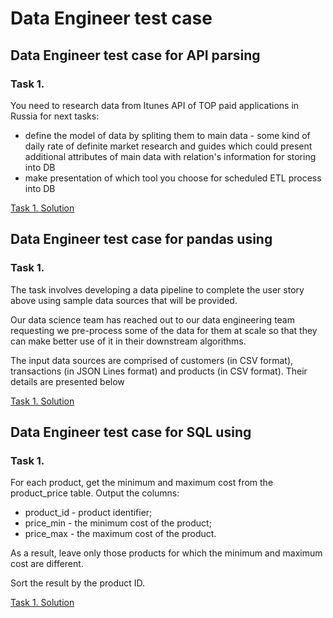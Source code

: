 # Data Engineer test case 

## Data Engineer test case for API parsing

### Task 1.
You need to research data from Itunes API of TOP paid applications in Russia for next tasks:
- define the model of data by spliting them to main data - some kind of daily rate of definite market research and guides which could present additional attributes of main data with relation's information for storing into DB
- make presentation of which tool you choose for scheduled ETL process into DB

[Task 1. Solution](https://github.com/sllivswl/Tests/blob/main/de_test/api/Task_1_parser_for_API_solutions.ipynb)

## Data Engineer test case for pandas using

### Task 1.
The task involves developing a data pipeline to complete the user story above using sample data sources that will be provided.

Our data science team has reached out to our data engineering team requesting we pre-process
some of the data for them at scale so that they can make better use of it in their downstream algorithms.

The input data sources are comprised of customers (in CSV format), transactions (in JSON Lines format) and products (in CSV format). Their details are presented below

[Task 1. Solution](https://github.com/sllivswl/Tests/blob/main/de_test/pandas/Task_1_Pandas_using_solutions.ipynb)

## Data Engineer test case for SQL using

### Task 1.
For each product, get the minimum and maximum cost from the product_price table. Output the columns:

- product_id - product identifier;
- price_min - the minimum cost of the product;
- price_max - the maximum cost of the product.

As a result, leave only those products for which the minimum and maximum cost are different.

Sort the result by the product ID.

[Task 1. Solution](https://github.com/sllivswl/Tests/blob/main/de_test/sql/Task_1_SQL_using_solution.ipynb)
